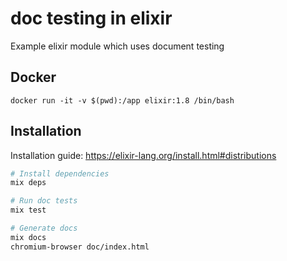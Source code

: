 # doc testing in elixir

Example elixir module which uses document testing

## Docker

`docker run -it -v $(pwd):/app elixir:1.8 /bin/bash`

## Installation

Installation guide: https://elixir-lang.org/install.html#distributions

```bash
# Install dependencies
mix deps

# Run doc tests
mix test

# Generate docs
mix docs
chromium-browser doc/index.html

```